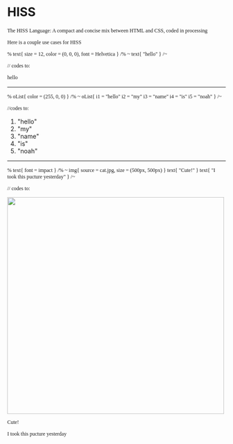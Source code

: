 # HISS
The HISS Language: A compact and concise mix between HTML and CSS, coded in processing

Here is a couple use cases for HISS

%
text{ size = 12, color = (0, 0, 0), font = Helvetica }
/%
~
text{ "hello" }
/~
 
 
// codes to:
 
<!DOCTYPE html>
<html>
    <head>
        <style>
            p {
                font-size: 12px;
                color: (0, 0, 0);
                font-family: helvetica;
            }
        </style>
    </head>
    <body>
        <p> hello </p>
    </body>
</html>
 
_______________________________________________________
 
%
oList{ color = (255, 0, 0) }
/%
~
oList{
    i1 = "hello"
    i2 = "my"
    i3 = "name"
    i4 = "is"
    i5 = "noah"
}
/~
 
//codes to:
 
<!DOCTYPE html>
<html>
    <head>
        <style>
            ol{
                color: (255, 0, 0);
            }
        </style>
    </head>
    <body>
        <ol>
            <li> "hello" </li>
            <li> "my" </li>
            <li> "name" </li>
            <li> "is" </li>
            <li> "noah" </li>
        </ol>
    </body>
</html>
 
_______________________________________________________
 
%
text{ font = impact }
/%
~
img{ source = cat.jpg, size = (500px, 500px) }
text{ "Cute!" }
text{ "I took this pucture yesterday" }
/~
 
 
// codes to:
 
<!DOCTYPE html>
<html>
    <head>
        <style>
            p {
                font-family: impact;
            }
        </style>
    </head>
    <body>
        <img src = "cat.jpg" height = "500px" width = "500px" />
        <p> Cute! </p>
        <p> I took this pucture yesterday </p>
    </body>
</html>
